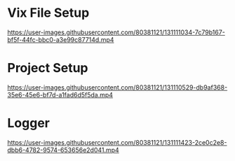 # Vix File Setup

https://user-images.githubusercontent.com/80381121/131111034-7c79b167-bf5f-44fc-bbc0-a3e99c87714d.mp4


# Project Setup

https://user-images.githubusercontent.com/80381121/131110529-db9af368-35e6-45e6-bf7d-a1fad6d5f5da.mp4


# Logger

https://user-images.githubusercontent.com/80381121/131111423-2ce0c2e8-dbb6-4782-9574-653656e2d041.mp4


